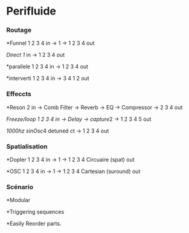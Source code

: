 # Perifluide

### Routage

*Funnel
1 2 3 4 in -> 1 -> 1 2 3 4 out

*Direct
1* in -> 1 2 3 4 out

*parallele
1 2 3 4 in -> 1 2 3 4 out

*interverti
1 2 3 4 in -> 3 4 1 2 out

### Effeccts

*Reson
2 in -> Comb Filter -> Reverb -> EQ -> Compressor -> 2 3 4 out

*Freeze/loop
1 2 3 4 in -> Delay -> capture*2 -> 1 2 3 4 5 out 

*1000hz
sinOsc*4 detuned ct -> 1 2 3 4 out

### Spatialisation

*Dopler
1 2 3 4 in -> 1 -> 1 2 3 4 Circuaire (spat) out

*OSC
1 2 3 4 in -> 1 -> 1 2 3 4 Cartesian (suround) out

### Scénario

*Modular

*Triggering sequences

*Easily Reorder parts.
